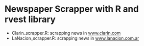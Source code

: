 # Newspaper Scrapper with R and rvest library

* Clarin_scrapper.R: scrapping news in www.clarin.com
* LaNacion_scrapper.R: scrapping news in www.lanacion.com.ar
